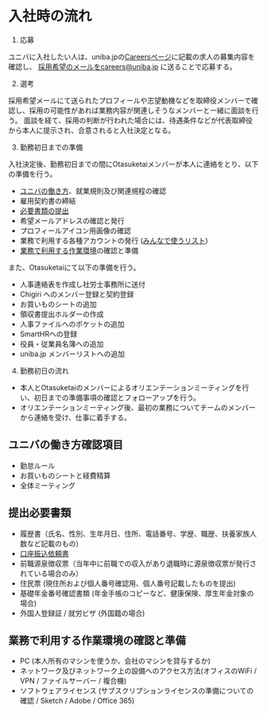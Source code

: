 # 入社時の流れ

1. 応募

ユニバに入社したい人は、uniba.jpの[Careersページ](https://uniba.jp/inbrowser/careers.html)に記載の求人の募集内容を確認し、
採用希望のメールをcareers@uniba.jp に送ることで応募する。

2. 選考

採用希望メールにて送られたプロフィールや志望動機などを取締役メンバーで確認し、採用の可能性があれば業務内容が関連しそうなメンバーと一緒に面談を行う。
面談を経て、採用の判断が行われた場合には、待遇条件などが代表取締役から本人に提示され、合意されると入社決定となる。

3. 勤務初日までの準備

入社決定後、勤務初日までの間にOtasuketaiメンバーが本人に連絡をとり、以下の準備を行う。

- [ユニバの働き方](#ユニバの働き方確認項目)、就業規則及び関連規程の確認
- 雇用契約書の締結
- [必要書類の提出](#提出必要書類)
- 希望メールアドレスの確認と発行
- プロフィールアイコン用画像の確認
- 業務で利用する各種アカウントの発行 ([みんなで使うリスト](https://github.com/uniba/uniba.github.io/blob/middleman/documents/%E3%81%8A%E9%87%91%E3%81%AE%E4%BD%BF%E3%81%84%E6%96%B9/%E3%81%BF%E3%82%93%E3%81%AA%E3%81%A7%E4%BD%BF%E3%81%86%E3%83%AA%E3%82%B9%E3%83%88.md))
- [業務で利用する作業環境](#業務で利用する作業環境の確認と準備)の確認と準備

また、Otasuketaiにて以下の準備を行う。

- 人事連絡表を作成し社労士事務所に送付
- Chigiri へのメンバー登録と契約登録
- お買いものシートの追加
- 領収書提出ホルダーの作成
- 人事ファイルへのポケットの追加
- SmartHRへの登録
- 役員・従業員名簿への追加
- uniba.jp メンバーリストへの追加

4. 勤務初日の流れ

- 本人とOtasuketaiのメンバーによるオリエンテーションミーティングを行い、初日までの準備事項の確認とフォローアップを行う。
- オリエンテーションミーティング後、最初の業務についてチームのメンバーから連絡を受け、仕事に着手する。


## ユニバの働き方確認項目

- 勤怠ルール
- お買いものシートと経費精算
- 全体ミーティング

## 提出必要書類

- 履歴書（氏名、性別、生年月日、住所、電話番号、学歴、職歴、扶養家族人数など記載のもの）
- [口座振込依頼書](口座振込依頼書.pdf)
- 前職源泉徴収票（当年中に前職での収入があり退職時に源泉徴収票が発行されている場合のみ）
- 住民票 (現住所および個人番号確認用、個人番号記載したものを提出)
- 基礎年金番号確認書類 (年金手帳のコピーなど、健康保険、厚生年金対象の場合)
- 外国人登録証 / 就労ビザ (外国籍の場合)

## 業務で利用する作業環境の確認と準備

- PC (本人所有のマシンを使うか、会社のマシンを貸与するか)
- ネットワーク及びネットワーク上の設備へのアクセス方法(オフィスのWiFi / VPN / ファイルサーバー / 複合機)
- ソフトウェアライセンス (サブスクリプションライセンスの準備についての確認 / Sketch / Adobe / Office 365)
